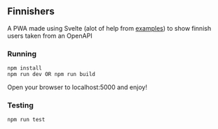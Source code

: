 ## Finnishers

A PWA made using Svelte (alot of help from [examples](https://svelte.dev/examples#hacker-news)) to show finnish users taken from an OpenAPI

### Running

```
npm install
npm run dev OR npm run build
```

Open your browser to localhost:5000 and enjoy!

### Testing 

```
npm run test
```